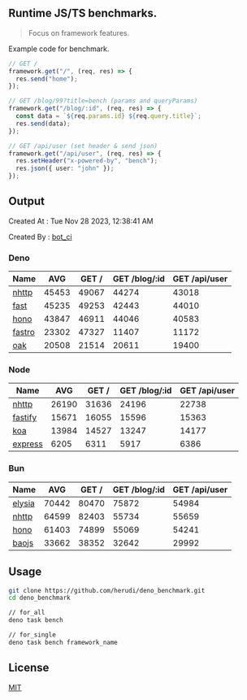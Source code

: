 ## Runtime JS/TS benchmarks.

> Focus on framework features.

Example code for benchmark.
```ts
// GET /
framework.get("/", (req, res) => {
  res.send("home");
});

// GET /blog/99?title=bench (params and queryParams)
framework.get("/blog/:id", (req, res) => {
  const data = `${req.params.id} ${req.query.title}`;
  res.send(data);
});

// GET /api/user (set header & send json)
framework.get("/api/user", (req, res) => {
  res.setHeader("x-powered-by", "bench");
  res.json({ user: "john" });
});
```

## Output
Created At : Tue Nov 28 2023, 12:38:41 AM

Created By : [bot_ci](https://github.com/herudi/deno_benchmarks/commits?author=github-actions%5Bbot%5D)


### Deno
|Name|AVG|GET /|GET /blog/:id|GET /api/user|
|----|----|----|----|----|
|[nhttp](https://github.com/nhttp/nhttp)|45453|49067|44274|43018|
|[fast](https://github.com/danteissaias/fast)|45235|49253|42443|44010|
|[hono](https://github.com/honojs/hono)|43847|46911|44046|40583|
|[fastro](https://github.com/fastrodev/fastro)|23302|47327|11407|11172|
|[oak](https://github.com/oakserver/oak)|20508|21514|20611|19400|
  


### Node
|Name|AVG|GET /|GET /blog/:id|GET /api/user|
|----|----|----|----|----|
|[nhttp](https://github.com/nhttp/nhttp)|26190|31636|24196|22738|
|[fastify](https://github.com/fastify/fastify)|15671|16055|15596|15363|
|[koa](https://github.com/koajs/koa)|13984|14527|13247|14177|
|[express](https://github.com/expressjs/express)|6205|6311|5917|6386|
  


### Bun
|Name|AVG|GET /|GET /blog/:id|GET /api/user|
|----|----|----|----|----|
|[elysia](https://github.com/elysiajs/elysia)|70442|80470|75872|54984|
|[nhttp](https://github.com/nhttp/nhttp)|64599|82403|55734|55659|
|[hono](https://github.com/honojs/hono)|61403|74899|55069|54241|
|[baojs](https://github.com/mattreid1/baojs)|33662|38352|32642|29992|
  



## Usage

```bash
git clone https://github.com/herudi/deno_benchmark.git
cd deno_benchmark

// for_all
deno task bench

// for_single
deno task bench framework_name
```

## License

[MIT](LICENSE)

